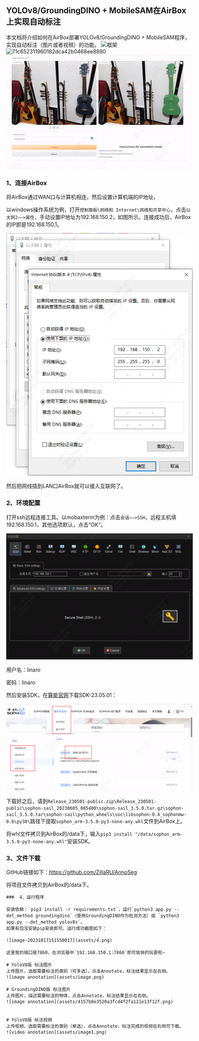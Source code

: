 ## YOLOv8/GroundingDINO + MobileSAM在AirBox上实现自动标注

本文档将介绍如何在AirBox部署YOLOv8/GroundingDINO + MobileSAM程序，实现自动标注（图片或者视频）的功能。
<img width="323" alt="框架" src="https://github.com/ZillaRU/AnnoSeg/assets/25343084/1f50c8f9-6c6d-4d2b-a3fe-dc14cd1f542d">
<img width="1000" alt="71c652311960182dca42b0468ee8890" src="https://github.com/ZillaRU/AnnoSeg/assets/25343084/51a74953-7464-4e3f-b77e-d133ff50dd9e">
![image annotation](assets/4157b8e3520a3fcd4f2fa121e13f12f.png)


###  1、连接AirBox

将AirBox通过WAN口与计算机相连，然后设置计算机端的IP地址。

以windows操作系统为例，打开`控制面板\网络和 Internet\网络和共享中心`，点击`以太网2——>属性`，手动设置IP地址为192.168.150.2，如图所示。连接成功后，AirBox的IP即是192.168.150.1。

![image-20231017142503889](assets/1.png)


然后把网线插到LAN口AirBox就可以接入互联网了。

###  2、环境配置

打开ssh远程连接工具。以mobaxterm为例：点击`会话——>SSH`，远程主机填192.168.150.1，其他选项默认，点击”OK“。

![image-20231017143107426](assets/2.png)

用户名：linaro

密码：linaro

然后安装SDK，在[算能官网](https://developer.sophgo.com/site/index/material/37/all.html)下载SDK-23.05.01：

![690e63de1007e0ba6ba03a33eb73261](assets/3.png)

下载好之后，请到`Release_230501-public.zip\Release_230501-public\sophon-sail_20230605_085400\sophon-sail_3.5.0.tar.gz\sophon-sail_3.5.0.tar\sophon-sail\python_wheels\soc\libsophon-0.4_sophonmw-0.6\py38\`路径下提取`sophon_arm-3.5.0-py3-none-any.whl`文件到AirBox上。

将whl文件拷贝到AirBox的/data下，输入`pip3 install "/data/sophon_arm-3.5.0-py3-none-any.whl"`安装SDK。


###  3、文件下载

GitHub链接如下：https://github.com/ZillaRU/AnnoSeg

将项目文件拷贝到AirBox的/data下。

```
###  4、运行程序

安装依赖：`pip3 install -r requirements.txt`，运行`python3 app.py --det_method groundingdino`（使用GroundingDINO作为检测方法）或 `python3 app.py --det_method yolov8s`。
如果有包没安装pip安装即可，运行成功截图如下：

![image-20231017151550017](assets/4.png)

这里我的端口是7860，在浏览器中`192.168.150.1:7860`即可愉快的玩耍啦~

# YoloV8版 标注图片
上传图片，选取需要标注的类别（可多选），点击Annotate，标注结果显示在右侧。
![image annotation](assets/image.png)

# GroundingDINO版 标注图片
上传图片，描述需要标注的物体，点击Annotate，标注结果显示在右侧。
![image annotation](assets/4157b8e3520a3fcd4f2fa121e13f12f.png)


# YoloV8版 标注视频
上传视频，选取需要标注的类别（单选），点击Annotate，标注完成的视频在右侧可下载。
![video annotation](assets/image1.png)
